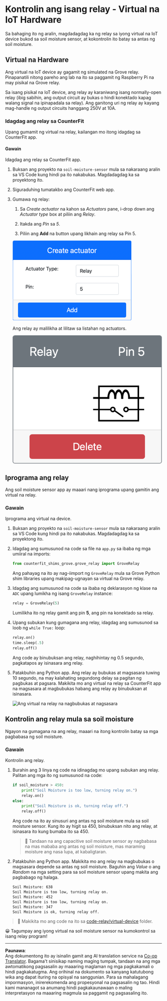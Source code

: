 <!--
CO_OP_TRANSLATOR_METADATA:
{
  "original_hash": "f8f541ee945545017a51aaf309aa37c3",
  "translation_date": "2025-08-28T01:55:15+00:00",
  "source_file": "2-farm/lessons/3-automated-plant-watering/virtual-device-relay.md",
  "language_code": "tl"
}
-->
# Kontrolin ang isang relay - Virtual na IoT Hardware

Sa bahaging ito ng aralin, magdadagdag ka ng relay sa iyong virtual na IoT device bukod sa soil moisture sensor, at kokontrolin ito batay sa antas ng soil moisture.

## Virtual na Hardware

Ang virtual na IoT device ay gagamit ng simulated na Grove relay. Pinapanatili nitong pareho ang lab na ito sa paggamit ng Raspberry Pi na may pisikal na Grove relay.

Sa isang pisikal na IoT device, ang relay ay karaniwang isang normally-open relay (ibig sabihin, ang output circuit ay bukas o hindi konektado kapag walang signal na ipinapadala sa relay). Ang ganitong uri ng relay ay kayang mag-handle ng output circuits hanggang 250V at 10A.

### Idagdag ang relay sa CounterFit

Upang gumamit ng virtual na relay, kailangan mo itong idagdag sa CounterFit app.

#### Gawain

Idagdag ang relay sa CounterFit app.

1. Buksan ang proyekto na `soil-moisture-sensor` mula sa nakaraang aralin sa VS Code kung hindi pa ito nakabukas. Magdadagdag ka sa proyektong ito.

1. Siguraduhing tumatakbo ang CounterFit web app.

1. Gumawa ng relay:

    1. Sa *Create actuator* na kahon sa *Actuators* pane, i-drop down ang *Actuator type* box at piliin ang *Relay*.

    1. Itakda ang *Pin* sa *5*.

    1. Piliin ang **Add** na button upang likhain ang relay sa Pin 5.

    ![Ang mga setting ng relay](../../../../../translated_images/counterfit-create-relay.fa7c40fd0f2f6afc33b35ea94fcb235085be4861e14e3fe6b9b7bcfc82d1c888.tl.png)

    Ang relay ay malilikha at lilitaw sa listahan ng actuators.

    ![Ang nalikhang relay](../../../../../translated_images/counterfit-relay.bbf74c1dbdc8b9acd983367fcbd06703a402aefef6af54ddb28e11307ba8a12c.tl.png)

## Iprograma ang relay

Ang soil moisture sensor app ay maaari nang iprograma upang gamitin ang virtual na relay.

### Gawain

Iprograma ang virtual na device.

1. Buksan ang proyekto na `soil-moisture-sensor` mula sa nakaraang aralin sa VS Code kung hindi pa ito nakabukas. Magdadagdag ka sa proyektong ito.

1. Idagdag ang sumusunod na code sa file na `app.py` sa ibaba ng mga umiiral na imports:

    ```python
    from counterfit_shims_grove.grove_relay import GroveRelay
    ```

    Ang pahayag na ito ay nag-iimport ng `GroveRelay` mula sa Grove Python shim libraries upang makipag-ugnayan sa virtual na Grove relay.

1. Idagdag ang sumusunod na code sa ibaba ng deklarasyon ng klase na `ADC` upang lumikha ng isang `GroveRelay` instance:

    ```python
    relay = GroveRelay(5)
    ```

    Lumilikha ito ng relay gamit ang pin **5**, ang pin na konektado sa relay.

1. Upang subukan kung gumagana ang relay, idagdag ang sumusunod sa loob ng `while True:` loop:

    ```python
    relay.on()
    time.sleep(.5)
    relay.off()
    ```

    Ang code ay binubuksan ang relay, naghihintay ng 0.5 segundo, pagkatapos ay isinasara ang relay.

1. Patakbuhin ang Python app. Ang relay ay bubukas at magsasara tuwing 10 segundo, na may kalahating segundong delay sa pagitan ng pagbukas at pagsara. Makikita mo ang virtual na relay sa CounterFit app na magsasara at magbubukas habang ang relay ay binubuksan at isinasara.

    ![Ang virtual na relay na nagbubukas at nagsasara](../../../../../images/virtual-relay-turn-on-off.gif)

## Kontrolin ang relay mula sa soil moisture

Ngayon na gumagana na ang relay, maaari na itong kontrolin batay sa mga pagbabasa ng soil moisture.

### Gawain

Kontrolin ang relay.

1. Burahin ang 3 linya ng code na idinagdag mo upang subukan ang relay. Palitan ang mga ito ng sumusunod na code:

    ```python
    if soil_moisture > 450:
        print("Soil Moisture is too low, turning relay on.")
        relay.on()
    else:
        print("Soil Moisture is ok, turning relay off.")
        relay.off()
    ```

    Ang code na ito ay sinusuri ang antas ng soil moisture mula sa soil moisture sensor. Kung ito ay higit sa 450, binubuksan nito ang relay, at isinasara ito kung bumaba ito sa 450.

    > 💁 Tandaan na ang capacitive soil moisture sensor ay nagbabasa na mas mababa ang antas ng soil moisture, mas maraming moisture ang nasa lupa, at kabaligtaran.

1. Patakbuhin ang Python app. Makikita mo ang relay na magbubukas o magsasara depende sa antas ng soil moisture. Baguhin ang *Value* o ang *Random* na mga setting para sa soil moisture sensor upang makita ang pagbabago ng halaga.

    ```output
    Soil Moisture: 638
    Soil Moisture is too low, turning relay on.
    Soil Moisture: 452
    Soil Moisture is too low, turning relay on.
    Soil Moisture: 347
    Soil Moisture is ok, turning relay off.
    ```

> 💁 Makikita mo ang code na ito sa [code-relay/virtual-device](../../../../../2-farm/lessons/3-automated-plant-watering/code-relay/virtual-device) folder.

😀 Tagumpay ang iyong virtual na soil moisture sensor na kumokontrol sa isang relay program!

---

**Paunawa**:  
Ang dokumentong ito ay isinalin gamit ang AI translation service na [Co-op Translator](https://github.com/Azure/co-op-translator). Bagama't sinisikap naming maging tumpak, tandaan na ang mga awtomatikong pagsasalin ay maaaring maglaman ng mga pagkakamali o hindi pagkakatugma. Ang orihinal na dokumento sa kanyang katutubong wika ang dapat ituring na opisyal na sanggunian. Para sa mahalagang impormasyon, inirerekomenda ang propesyonal na pagsasalin ng tao. Hindi kami mananagot sa anumang hindi pagkakaunawaan o maling interpretasyon na maaaring magmula sa paggamit ng pagsasaling ito.